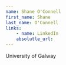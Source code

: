 ```yaml
---
name: Shane O'Connell
first_name: Shane
last_name: O'Connell
links:
	- name: LinkedIn
	absolutle_url:
---
```

University of Galway
